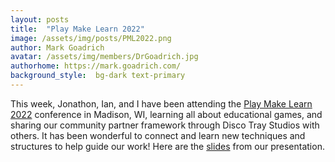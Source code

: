 ```yaml
---
layout: posts
title:  "Play Make Learn 2022"
image: /assets/img/posts/PML2022.png
author: Mark Goadrich
avatar: /assets/img/members/DrGoadrich.jpg
authorhome: https://mark.goadrich.com/
background_style:  bg-dark text-primary
---
```


This week, Jonathon, Ian, and I have been attending the [Play Make Learn 2022](https://web.cvent.com/event/f0d9395e-fb6a-427c-9fb1-bf2b72d48d5d/summary) conference in Madison, WI, learning all about educational games, and sharing our community partner framework through Disco Tray Studios with others. It has been wonderful to connect and learn new techniques and structures to help guide our work! Here are the [slides](https://docs.google.com/presentation/d/1e8L7Wu2K2NxfLXMIEsoktWkeH8VdOKorb0PnIFxQ5i8/edit?usp=sharing) from our presentation.
